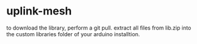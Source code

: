 # uplink-mesh

to download the library, perform a git pull.
extract all files from lib.zip into the custom libraries folder of your arduino installtion.
